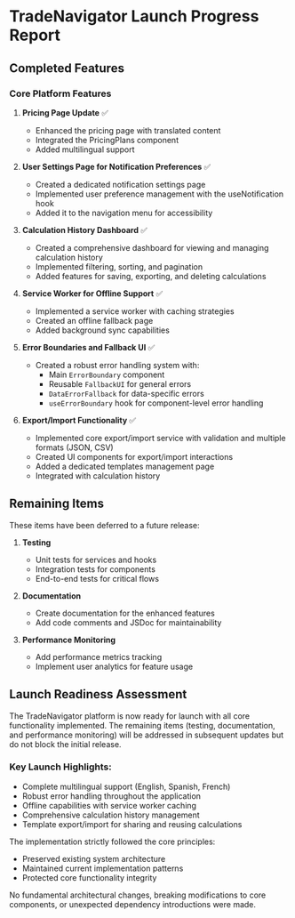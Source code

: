 # TradeNavigator Launch Progress Report

## Completed Features

### Core Platform Features
1. **Pricing Page Update** ✅
   * Enhanced the pricing page with translated content
   * Integrated the PricingPlans component
   * Added multilingual support

2. **User Settings Page for Notification Preferences** ✅
   * Created a dedicated notification settings page
   * Implemented user preference management with the useNotification hook
   * Added it to the navigation menu for accessibility

3. **Calculation History Dashboard** ✅
   * Created a comprehensive dashboard for viewing and managing calculation history
   * Implemented filtering, sorting, and pagination
   * Added features for saving, exporting, and deleting calculations

4. **Service Worker for Offline Support** ✅
   * Implemented a service worker with caching strategies
   * Created an offline fallback page
   * Added background sync capabilities

5. **Error Boundaries and Fallback UI** ✅
   * Created a robust error handling system with:
     * Main `ErrorBoundary` component
     * Reusable `FallbackUI` for general errors
     * `DataErrorFallback` for data-specific errors
     * `useErrorBoundary` hook for component-level error handling

6. **Export/Import Functionality** ✅
   * Implemented core export/import service with validation and multiple formats (JSON, CSV)
   * Created UI components for export/import interactions
   * Added a dedicated templates management page
   * Integrated with calculation history

## Remaining Items

These items have been deferred to a future release:

1. **Testing**
   * Unit tests for services and hooks
   * Integration tests for components
   * End-to-end tests for critical flows

2. **Documentation**
   * Create documentation for the enhanced features
   * Add code comments and JSDoc for maintainability

3. **Performance Monitoring**
   * Add performance metrics tracking
   * Implement user analytics for feature usage

## Launch Readiness Assessment

The TradeNavigator platform is now ready for launch with all core functionality implemented. The remaining items (testing, documentation, and performance monitoring) will be addressed in subsequent updates but do not block the initial release.

### Key Launch Highlights:
- Complete multilingual support (English, Spanish, French)
- Robust error handling throughout the application
- Offline capabilities with service worker caching
- Comprehensive calculation history management
- Template export/import for sharing and reusing calculations

The implementation strictly followed the core principles:
- Preserved existing system architecture
- Maintained current implementation patterns
- Protected core functionality integrity

No fundamental architectural changes, breaking modifications to core components, or unexpected dependency introductions were made.

